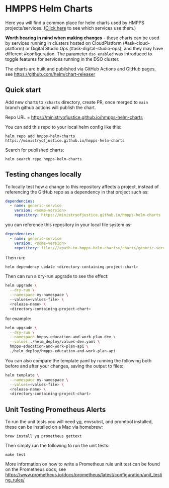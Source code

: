 # HMPPS Helm Charts

Here you will find a common place for helm charts used by HMPPS projects/services.
([Click here][version_list] to see which services use them.)

**Worth bearing in mind when making changes** - these charts can be used by services running in clusters hosted on
CloudPlatform (#ask-cloud-platform) or Digital Studio Ops (#ask-digital-studio-ops), and they may have different
#configuration. The parameter `dso_enabled` was introduced to toggle features for services running in the DSO cluster.

The charts are built and published via GitHub Actions and GitHub pages, see <https://github.com/helm/chart-releaser>

## Quick start

Add new charts to `/charts` directory, create PR, once merged to `main` branch github actions will publish the chart.

Repo URL = https://ministryofjustice.github.io/hmpps-helm-charts

You can add this repo to your local helm config like this:

```
helm repo add hmpps-helm-charts https://ministryofjustice.github.io/hmpps-helm-charts
```

Search for published charts:

```
helm search repo hmpps-helm-charts
```

## Testing changes locally

To locally test how a change to this repository affects a project, instead of referencing the GitHub repo as a
dependency in that project such as:

```yaml
dependencies:
  - name: generic-service
    version: <some-version>
    repository: https://ministryofjustice.github.io/hmpps-helm-charts
```

you can reference this repository in your local file system as:

```yaml
dependencies:
  - name: generic-service
    version: <some-version>
    repository: file:///<path-to-hmpps-helm-charts>/charts/generic-service
```

Then run:

```bash
helm dependency update <directory-containing-project-chart>
```

Then can run a dry-run upgrade to see the effect:

```bash
helm upgrade \
  --dry-run \
  --namespace my-namespace \ 
  --values=<values-file> \
  <release-name> \
  <directory-containing-project-chart> 
```
for example:
```bash
helm upgrade \
  --dry-run \
  --namespace hmpps-education-and-work-plan-dev \
  --values ./helm_deploy/values-dev.yaml \
  hmpps-education-and-work-plan-api \
  ./helm_deploy/hmpps-education-and-work-plan-api
```
You can also compare the template yaml by running the following both before and after your changes, saving the output to files:

```bash
helm template \
  --namespace my-namespace \
  --values=<values-file> \
  <release-name> \
  <directory-containing-project-chart>
```

## Unit Testing Prometheus Alerts

To run the unit tests you will need [yq], envsubst, and promtool installed, these can be installed on a Mac via homebrew:

```shell
brew install yq prometheus gettext
```

Then simply run the following to run the unit tests:

```shell
make test
```

More information on how to write a Prometheus rule unit test can be found on the Prometheus docs, see <https://www.prometheus.io/docs/prometheus/latest/configuration/unit_testing_rules/>

[version_list]: https://structurizr.com/share/56937/documentation/*#2
[yq]: https://mikefarah.gitbook.io/yq/
